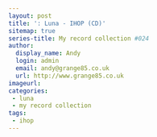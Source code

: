 ```yaml
---
layout: post
title: ': Luna - IHOP (CD)'
sitemap: true
series-title: My record collection #024
author:
  display_name: Andy
  login: admin
  email: andy@grange85.co.uk
  url: http://www.grange85.co.uk
imageurl:
categories:
 - luna
 - my record collection
tags:
 - ihop
---
```

